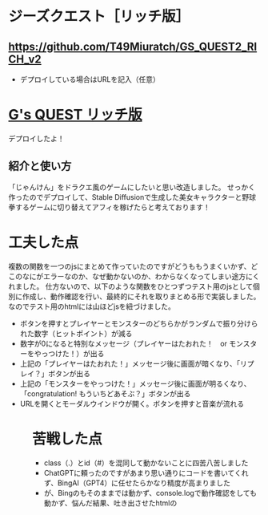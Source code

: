 # ジーズクエスト［リッチ版］
## https://github.com/T49Miuratch/GS_QUEST2_RICH_v2

  - デプロイしている場合はURLを記入（任意）
<h1><a href="https://nekton.life/GSACADEMY/gsquest_rich.html" target="_blank">G's QUEST リッチ版</a></h1>
デプロイしたよ！

## 紹介と使い方
「じゃんけん」をドラクエ風のゲームにしたいと思い改造しました。
せっかく作ったのでデプロイして、Stable Diffusionで生成した美女キャラクターと野球拳するゲームに切り替えてアフィを稼げたらと考えております！

# 工夫した点
複数の関数を一つのjsにまとめて作っていたのですがどうももうまくいかず、どこのなにがエラーなのか、なぜ動かないのか、わからなくなってしまい途方にくれました。
仕方ないので、以下のような関数をひとつずつテスト用のjsとして個別に作成し、動作確認を行い、最終的にそれを取りまとめる形で実装しました。
なのでテスト用のhtmlには山ほどjsを紐づけました。

<ul>
<li>ボタンを押すとプレイヤーとモンスターのどちらかがランダムで振り分けられた数字（ヒットポイント）が減る
<li>数字が0になると特別なメッセージ（プレイヤーはたおれた！　or モンスターをやっつけた！）が出る
<li>上記の「プレイヤーはたおれた！」メッセージ後に画面が暗くなり、「リプレイ？」ボタンが出る
<li>上記の「モンスターをやっつけた！」メッセージ後に画面が明るくなり、「congratulation! もういちどあそぶ？」ボタンが出る
<li>URLを開くとモーダルウインドウが開く。ボタンを押すと音楽が流れる
<ul>
  
# 苦戦した点
<ul>
<li>class（.）とid（#）を混同して動かないことに四苦八苦しました
<li>ChatGPTに頼ったのですがあまり思い通りにコードを書いてくれず、BingAI（GPT4）に任せたらかなり精度が高まりました
<li>が、Bingのもそのままでは動かず、console.logで動作確認をしても動かず、悩んだ結果、吐き出させたhtmlの<script>タグがhead内に書かれていたのが原因でした
<li>元々（前回提出）のjsコードをいじっていたらいろいろいじりすぎて修復不能になり、gitから戻して再構築等を行いました
<li>なぜか以下が動かず-（マイナス）表示がでちゃう！
  if (value6 <= 0) { // 値が0以下になったら
        value6 = 0; // 値を0にする
<li>valueをこんなにたくさん作らない方法があるのでは？
</ul>  

# 明日の自分への伝言

<ul>
<li>夜は眠くて作業が非効率なので、早朝起きでがんばろう
</ul>
  
## 参考にした web サイトなど

bing AI
